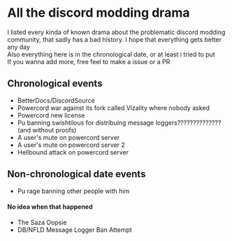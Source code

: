 # All the discord modding drama
I listed every kinda of known drama about the problematic discord modding community, that sadly has a bad history. I hope that everything gets better any day<br>
Also everything here is in the chronological date, or at least i tried to put<br>
If you wanna add more, free feel to make a issue or a PR

## Chronological events

- BetterDocs/DiscordSource
- Powercord war against its fork called Vizality where nobody asked
- Powercord new license
- Pu banning swishtilous for distribuing message loggers?????????????? (and without proofs)
- A user's mute on powercord server
- A user's mute on powercord server 2
- Hellbound attack on powercord server

## Non-chronological date events
- Pu rage banning other people with him

#### No idea when that happened
- The Saza Oopsie
- DB/NFLD Message Logger Ban Attempt
